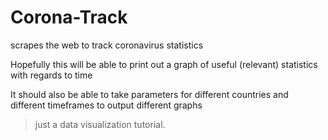 # Corona-Track
scrapes the web to track coronavirus statistics

Hopefully this will be able to print out a graph of useful (relevant) statistics with regards to time

It should also be able to take parameters for different countries and different timeframes to output different graphs
>just a data visualization tutorial.
